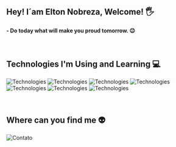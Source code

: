 ## Hey! I´am Elton Nobreza, Welcome! 🖐
#### - Do today what will make you proud tomorrow. 😉
<br>



## Technologies I'm Using and Learning 💻


![Technologies](https://img.shields.io/badge/HTML5-E34F26?style=for-the-badge&logo=html5&logoColor=white)
![Technologies](https://img.shields.io/badge/CSS3-1572B6?style=for-the-badge&logo=css3&logoColor=white)
![Technologies](https://img.shields.io/badge/JavaScript-F7DF1E?style=for-the-badge&logo=javascript&logoColor=black)
![Technologies](https://img.shields.io/badge/React-20232A?style=for-the-badge&logo=react&logoColor=61DAFB)
![Technologies](https://img.shields.io/badge/TypeScript-007ACC?style=for-the-badge&logo=typescript&logoColor=white)
![Technologies](https://img.shields.io/badge/Figma-F24E1E?style=for-the-badge&logo=figma&logoColor=white)
![Technologies](https://aleen42.github.io/badges/src/photoshop.svg)

<br>

## Where can you find me 👽

![Contato](https://img.shields.io/badge/LinkedIn-0077B5?style=for-the-badge&logo=linkedin&logoColor=white)

<br>
